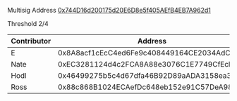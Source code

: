 Multisig Address [0x744D16d200175d20E6D8e5f405AEfB4EB7A962d1](https://gnosis-safe.io/app/eth:0x744D16d200175d20E6D8e5f405AEfB4EB7A962d1)

Threshold 2/4

| Contributor | Address                                    |
| ----------- | ------------------------------------------ |
| E           | 0x8A8acf1cEcC4ed6Fe9c408449164CE2034AdC03f |
| Nate        | 0xEC3281124d4c2FCA8A88e3076C1E7749CfEcb7F2 |
| Hodl        | 0x46499275b5c4d67dfa46B92D89aADA3158ea392e |
| Ross        | 0x88c868B1024ECAefDc648eb152e91C57DeA984d0 |
